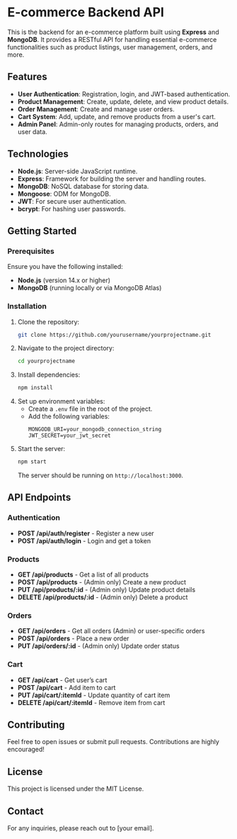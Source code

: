# E-commerce Backend API

This is the backend for an e-commerce platform built using **Express** and **MongoDB**. It provides a RESTful API for handling essential e-commerce functionalities such as product listings, user management, orders, and more.

## Features

- **User Authentication**: Registration, login, and JWT-based authentication.
- **Product Management**: Create, update, delete, and view product details.
- **Order Management**: Create and manage user orders.
- **Cart System**: Add, update, and remove products from a user's cart.
- **Admin Panel**: Admin-only routes for managing products, orders, and user data.

## Technologies

- **Node.js**: Server-side JavaScript runtime.
- **Express**: Framework for building the server and handling routes.
- **MongoDB**: NoSQL database for storing data.
- **Mongoose**: ODM for MongoDB.
- **JWT**: For secure user authentication.
- **bcrypt**: For hashing user passwords.

## Getting Started

### Prerequisites

Ensure you have the following installed:
- **Node.js** (version 14.x or higher)
- **MongoDB** (running locally or via MongoDB Atlas)

### Installation

1. Clone the repository:
    ```bash
    git clone https://github.com/yourusername/yourprojectname.git
    ```
2. Navigate to the project directory:
    ```bash
    cd yourprojectname
    ```
3. Install dependencies:
    ```bash
    npm install
    ```
4. Set up environment variables:
   - Create a `.env` file in the root of the project.
   - Add the following variables:
      ```plaintext
      MONGODB_URI=your_mongodb_connection_string
      JWT_SECRET=your_jwt_secret
      ```
5. Start the server:
    ```bash
    npm start
    ```
   The server should be running on `http://localhost:3000`.

## API Endpoints

### Authentication

- **POST /api/auth/register** - Register a new user
- **POST /api/auth/login** - Login and get a token

### Products

- **GET /api/products** - Get a list of all products
- **POST /api/products** - (Admin only) Create a new product
- **PUT /api/products/:id** - (Admin only) Update product details
- **DELETE /api/products/:id** - (Admin only) Delete a product

### Orders

- **GET /api/orders** - Get all orders (Admin) or user-specific orders
- **POST /api/orders** - Place a new order
- **PUT /api/orders/:id** - (Admin only) Update order status

### Cart

- **GET /api/cart** - Get user’s cart
- **POST /api/cart** - Add item to cart
- **PUT /api/cart/:itemId** - Update quantity of cart item
- **DELETE /api/cart/:itemId** - Remove item from cart

## Contributing

Feel free to open issues or submit pull requests. Contributions are highly encouraged!

## License

This project is licensed under the MIT License.

## Contact

For any inquiries, please reach out to [your email].
